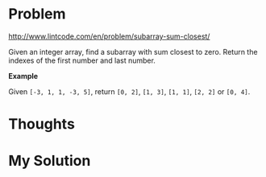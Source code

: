 # Problem

http://www.lintcode.com/en/problem/subarray-sum-closest/

Given an integer array, find a subarray with sum closest to zero. Return the indexes of the first number and last number.

**Example**

Given ```[-3, 1, 1, -3, 5]```, return ```[0, 2]```, ```[1, 3]```, ```[1, 1]```, ```[2, 2]``` or ```[0, 4]```.

# Thoughts

# My Solution

